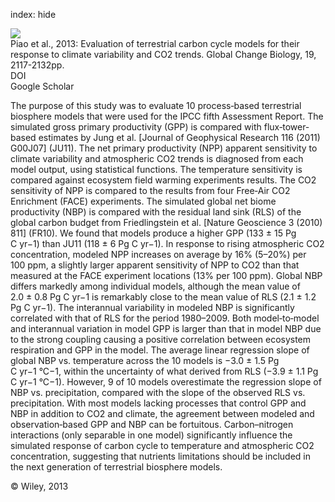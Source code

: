 index: hide

<div class="Citation">
    <div class="Citation-thumb CitationThumb-linked"  data-href="https://doi.org/10.1111/gcb.12187">
      <img src="https://static.claimspace.cloud/climate-study-static/refs/thumbs/6/Piao_et_al_2013-thumb.png" />
    </div>

  <div class="Citation-body">
    <div class="Citation-text">Piao et al., 2013: Evaluation of terrestrial carbon cycle models for their response to climate variability and CO2 trends. <span class="Article-journal">Global Change Biology, </span><span class="Article-volume">19, </span>2117-2132pp.</div>
    <div class="Citation-links">
      <div class="CitationLink" data-href="https://doi.org/10.1111/gcb.12187">
        <div class="CitationLink-icon CitationLink-Doi"></div>
        <div class="CitationLink-text">DOI</div>
      </div>
      <div class="CitationLink" data-href="https://scholar.google.com/scholar?q=10.1111/gcb.12187">
        <div class="CitationLink-icon CitationLink-Scholar"></div>
        <div class="CitationLink-text">Google Scholar</div>
      </div>
    </div>
  </div>
</div>

The purpose of this study was to evaluate 10 process‐based terrestrial biosphere models that were used for the IPCC fifth Assessment Report. The simulated gross primary productivity (GPP) is compared with flux‐tower‐based estimates by Jung et al. [Journal of Geophysical Research 116 (2011) G00J07] (JU11). The net primary productivity (NPP) apparent sensitivity to climate variability and atmospheric CO2 trends is diagnosed from each model output, using statistical functions. The temperature sensitivity is compared against ecosystem field warming experiments results. The CO2 sensitivity of NPP is compared to the results from four Free‐Air CO2 Enrichment (FACE) experiments. The simulated global net biome productivity (NBP) is compared with the residual land sink (RLS) of the global carbon budget from Friedlingstein et al. [Nature Geoscience 3 (2010) 811] (FR10). We found that models produce a higher GPP (133 ± 15 Pg C yr−1) than JU11 (118 ± 6 Pg C yr−1). In response to rising atmospheric CO2 concentration, modeled NPP increases on average by 16% (5–20%) per 100 ppm, a slightly larger apparent sensitivity of NPP to CO2 than that measured at the FACE experiment locations (13% per 100 ppm). Global NBP differs markedly among individual models, although the mean value of 2.0 ± 0.8 Pg C yr−1 is remarkably close to the mean value of RLS (2.1 ± 1.2 Pg C yr−1). The interannual variability in modeled NBP is significantly correlated with that of RLS for the period 1980–2009. Both model‐to‐model and interannual variation in model GPP is larger than that in model NBP due to the strong coupling causing a positive correlation between ecosystem respiration and GPP in the model. The average linear regression slope of global NBP vs. temperature across the 10 models is −3.0 ± 1.5 Pg C yr−1 °C−1, within the uncertainty of what derived from RLS (−3.9 ± 1.1 Pg C yr−1 °C−1). However, 9 of 10 models overestimate the regression slope of NBP vs. precipitation, compared with the slope of the observed RLS vs. precipitation. With most models lacking processes that control GPP and NBP in addition to CO2 and climate, the agreement between modeled and observation‐based GPP and NBP can be fortuitous. Carbon–nitrogen interactions (only separable in one model) significantly influence the simulated response of carbon cycle to temperature and atmospheric CO2 concentration, suggesting that nutrients limitations should be included in the next generation of terrestrial biosphere models.

<div class="Citation-copy">
&copy; Wiley, 2013
</div>